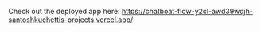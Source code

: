 Check out the deployed app here:  https://chatboat-flow-y2cl-awd39wqjh-santoshkuchettis-projects.vercel.app/

